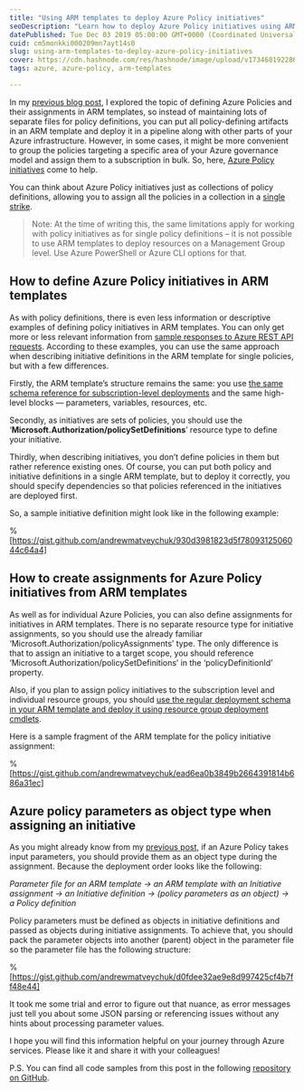 ```yaml
---
title: "Using ARM templates to deploy Azure Policy initiatives"
seoDescription: "Learn how to deploy Azure Policy initiatives using ARM templates for efficient governance and bulk policy assignments"
datePublished: Tue Dec 03 2019 05:00:00 GMT+0000 (Coordinated Universal Time)
cuid: cm5monkki000209mn7ayt14s0
slug: using-arm-templates-to-deploy-azure-policy-initiatives
cover: https://cdn.hashnode.com/res/hashnode/image/upload/v1734681922863/d31ba1c7-785d-4c6e-91e9-aa64f55c2c73.png
tags: azure, azure-policy, arm-templates

---
```


In my [previous blog post](https://andrewmatveychuk.com/how-to-deploy-azure-policies-with-arm-templates), I explored the topic of defining Azure Policies and their assignments in ARM templates, so instead of maintaining lots of separate files for policy definitions, you can put all policy-defining artifacts in an ARM template and deploy it in a pipeline along with other parts of your Azure infrastructure. However, in some cases, it might be more convenient to group the policies targeting a specific area of your Azure governance model and assign them to a subscription in bulk. So, here, [Azure Policy initiatives](https://docs.microsoft.com/en-us/azure/governance/policy/overview#initiative-definition) come to help.

You can think about Azure Policy initiatives just as collections of policy definitions, allowing you to assign all the policies in a collection in a [single strike](https://docs.microsoft.com/en-us/azure/governance/policy/overview#initiative-assignment).

> Note: At the time of writing this, the same limitations apply for working with policy initiatives as for single policy definitions – it is not possible to use ARM templates to deploy resources on a Management Group level. Use Azure PowerShell or Azure CLI options for that.

## How to define Azure Policy initiatives in ARM templates

As with policy definitions, there is even less information or descriptive examples of defining policy initiatives in ARM templates. You can only get more or less relevant information from [sample responses to Azure REST API requests](https://learn.microsoft.com/en-us/rest/api/policy/policy-definitions/create-or-update). According to these examples, you can use the same approach when describing initiative definitions in the ARM template for single policies, but with a few differences.

Firstly, the ARM template’s structure remains the same: you use [the same schema reference for subscription-level deployments](https://docs.microsoft.com/en-us/azure/azure-resource-manager/deploy-to-subscription#schema) and the same high-level blocks — parameters, variables, resources, etc.

Secondly, as initiatives are sets of policies, you should use the ‘**Microsoft.Authorization/policySetDefinitions**’ resource type to define your initiative.

Thirdly, when describing initiatives, you don’t define policies in them but rather reference existing ones. Of course, you can put both policy and initiative definitions in a single ARM template, but to deploy it correctly, you should specify dependencies so that policies referenced in the initiatives are deployed first.

So, a sample initiative definition might look like in the following example:

%[https://gist.github.com/andrewmatveychuk/930d3981823d5f7809312506044c64a4] 

## How to create assignments for Azure Policy initiatives from ARM templates

As well as for individual Azure Policies, you can also define assignments for initiatives in ARM templates. There is no separate resource type for initiative assignments, so you should use the already familiar ‘Microsoft.Authorization/policyAssignments’ type. The only difference is that to assign an initiative to a target scope, you should reference ‘Microsoft.Authorization/policySetDefinitions’ in the ‘policyDefinitionId’ property.

Also, if you plan to assign policy initiatives to the subscription level and individual resource groups, you should [use the regular deployment schema in your ARM template and deploy it using resource group deployment cmdlets](https://andrewmatveychuk.com/how-to-deploy-azure-policies-with-arm-templates).

Here is a sample fragment of the ARM template for the policy initiative assignment:

%[https://gist.github.com/andrewmatveychuk/ead6ea0b3849b2664391814b686a31ec] 

## Azure policy parameters as object type when assigning an initiative

As you might already know from my [previous post](https://andrewmatveychuk.com/how-to-deploy-azure-policies-with-arm-templates), if an Azure Policy takes input parameters, you should provide them as an object type during the assignment. Because the deployment order looks like the following:

*Parameter file for an ARM template -&gt; an ARM template with an Initiative assignment -&gt; an Initiative definition -&gt; (policy parameters as an object) -&gt; a Policy definition*

Policy parameters must be defined as objects in initiative definitions and passed as objects during initiative assignments. To achieve that, you should pack the parameter objects into another (parent) object in the parameter file so the parameter file has the following structure:

%[https://gist.github.com/andrewmatveychuk/d0fdee32ae9e8d997425cf4b7ff48e44] 

It took me some trial and error to figure out that nuance, as error messages just tell you about some JSON parsing or referencing issues without any hints about processing parameter values.

I hope you will find this information helpful on your journey through Azure services. Please like it and share it with your colleagues!

P.S. You can find all code samples from this post in the following [repository on GitHub](https://github.com/andrewmatveychuk/azure.policy).